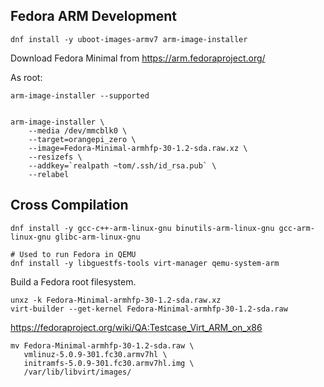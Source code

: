 ## Fedora ARM Development

```
dnf install -y uboot-images-armv7 arm-image-installer

```

Download Fedora Minimal from https://arm.fedoraproject.org/

As root:
```
arm-image-installer --supported


arm-image-installer \
    --media /dev/mmcblk0 \
    --target=orangepi_zero \
    --image=Fedora-Minimal-armhfp-30-1.2-sda.raw.xz \
    --resizefs \
    --addkey=`realpath ~tom/.ssh/id_rsa.pub` \
    --relabel

```

## Cross Compilation
```
dnf install -y gcc-c++-arm-linux-gnu binutils-arm-linux-gnu gcc-arm-linux-gnu glibc-arm-linux-gnu

# Used to run Fedora in QEMU
dnf install -y libguestfs-tools virt-manager qemu-system-arm

```

Build a Fedora root filesystem.
```
unxz -k Fedora-Minimal-armhfp-30-1.2-sda.raw.xz
virt-builder --get-kernel Fedora-Minimal-armhfp-30-1.2-sda.raw 

```
https://fedoraproject.org/wiki/QA:Testcase_Virt_ARM_on_x86

```
mv Fedora-Minimal-armhfp-30-1.2-sda.raw \
   vmlinuz-5.0.9-301.fc30.armv7hl \
   initramfs-5.0.9-301.fc30.armv7hl.img \
   /var/lib/libvirt/images/

```


